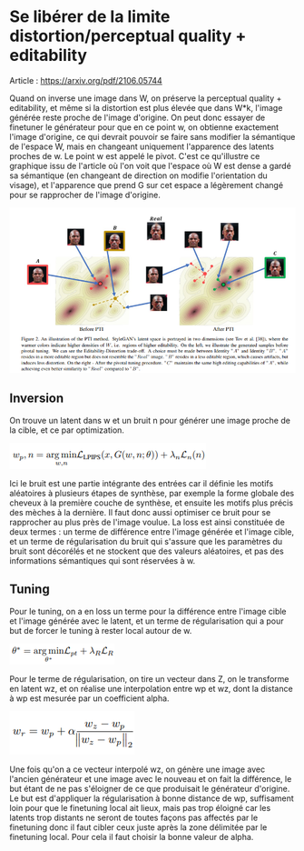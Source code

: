 # Se libérer de la limite distortion/perceptual quality + editability

Article : https://arxiv.org/pdf/2106.05744

Quand on inverse une image dans W, on préserve la perceptual quality + editability, et même si la distortion
est plus élevée que dans W*k, l'image générée reste proche de l'image d'origine. On peut donc essayer de finetuner
le générateur pour que en ce point w, on obtienne exactement l'image d'origine, ce qui devrait pouvoir se faire
sans modifier la sémantique de l'espace W, mais en changeant uniquement l'apparence des latents proches de w.
Le point w est appelé le pivot.
C'est ce qu'illustre ce graphique issu de l'article où l'on voit que l'espace où W est dense a gardé sa sémantique
(en changeant de direction on modifie l'orientation du visage), et l'apparence que prend G sur cet espace a légèrement
changé pour se rapprocher de l'image d'origine.

![pivotaltuning.PNG](pivotaltuning.PNG)

## Inversion

On trouve un latent dans w et un bruit n pour générer une image proche de la cible, et ce par optimization.

![inversionpivotal.PNG](inversionpivotal.PNG)

Ici le bruit est une partie intégrante des entrées car il définie les motifs aléatoires à plusieurs étapes de synthèse,
par exemple la forme globale des cheveux à la première couche de synthèse, et ensuite les motifs plus précis des 
mèches à la dernière. Il faut donc aussi optimiser ce bruit pour se rapprocher au plus près de l'image voulue. 
La loss est ainsi constituée de deux termes : un terme de différence entre l'image générée et l'image cible, et un 
terme de régularisation du bruit qui s'assure que les paramètres du bruit sont décorélés et ne stockent que des 
valeurs aléatoires, et pas des informations sémantiques qui sont réservées à w.



## Tuning

Pour le tuning, on a en loss un terme pour la différence entre l'image cible et l'image générée avec le latent, et un
terme de régularisation qui a pour but de forcer le tuning à rester local autour de w.

![tuningloss.PNG](tuningloss.PNG)

Pour le terme de régularisation, on tire un vecteur dans Z, on le transforme en latent wz, et on réalise une interpolation entre
wp et wz, dont la distance à wp est mesurée par un coefficient alpha.

![interpolation.PNG](interpolation.PNG)

Une fois qu'on a ce vecteur interpolé wz, on génère une image
avec l'ancien générateur et une image avec le nouveau et on fait la différence, le but étant de ne pas s'éloigner
de ce que produisait le générateur d'origine. Le but est d'appliquer la régularisation à 
bonne distance de wp, suffisament loin pour que le finetuning local ait lieux, mais pas trop éloigné car les
latents trop distants ne seront de toutes façons pas affectés par le finetuning donc il faut cibler ceux juste
après la zone délimitée par le finetuning local. Pour cela il faut choisir la bonne valeur de alpha.



